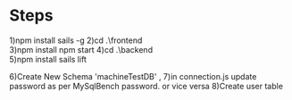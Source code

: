 # Steps

1)npm install sails -g
2)cd .\frontend\
3)npm install
npm start
4)cd .\backend\
5)npm install
sails lift

6)Create New Schema 'machineTestDB' ,
7)in connection.js update password as per MySqlBench password. or vice versa
8)Create user table